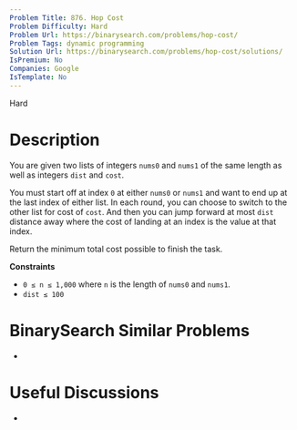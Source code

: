 ```yaml
---
Problem Title: 876. Hop Cost
Problem Difficulty: Hard
Problem Url: https://binarysearch.com/problems/hop-cost/
Problem Tags: dynamic programming
Solution Url: https://binarysearch.com/problems/hop-cost/solutions/
IsPremium: No
Companies: Google
IsTemplate: No
---
```


<span style="color: ;">Hard</span>

# Description

You are given two lists of integers `nums0` and `nums1` of the same length as well as integers `dist` and `cost`.

You must start off at index `0` at either `nums0` or `nums1` and want to end up at the last index of either list. In each round, you can choose to switch to the other list for cost of `cost`. And then you can jump forward at most `dist` distance away where the cost of landing at an index is the value at that index.

Return the minimum total cost possible to finish the task.

**Constraints**

- `0 ≤ n ≤ 1,000` where `n` is the length of `nums0` and `nums1`.
- `dist ≤ 100`

# BinarySearch Similar Problems

- []()

# Useful Discussions

- []()
